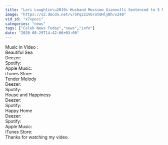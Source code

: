 ```yaml
---
title: "Lori Loughlin\u2019s Husband Mossimo Giannulli Sentenced to 5 Months in Prison in College Admissions Case"
image: "https://s2.dmcdn.net/v/SPqJ21VGrot0HlyNh/x240"
vid_id: "x7vposi"
categories: "news"
tags: ["Celeb News Today","news","info"]
date: "2020-08-29T14:42:06+03:00"
---
```

Music in Video :   <br>Beautiful Sea    <br>Deezer:    <br>Spotify:    <br>Apple Music:    <br>iTunes Store:    <br>Tender Melody   <br>Deezer:    <br>Spotify:    <br>House and Happiness   <br>Deezer:    <br>Spotify:    <br>Happy Home   <br>Deezer:    <br>Spotify:    <br>Apple Music:    <br>iTunes Store:    <br>Thanks for watching my video.
